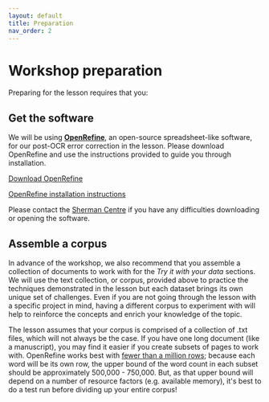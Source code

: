 ```yaml
---
layout: default
title: Preparation
nav_order: 2
---
```


<!-- Edit the content below for the workshop in question. Once you're ready to publish, remove the comment characters e.g. "<!--" at the start and end -->

# Workshop preparation 

Preparing for the lesson requires that you:

<!--
## Get the data

The collection of documents we are working with in the lesson were scanned from paper copies and then processed through optical character recognition (OCR) to transform the image into text data. If you would like to read more about how OCR works, read …. 

OCR output is rarely free of errors. The OCR engine may misinterpret characters, even with scanned documents.  The error rate increases when working with handwritten documents that are hand-written, have low contrast between foreground text or are in languages with less robust OCR support (read more at [behind the interface]). 

-->

## Get the software
We will be using [**OpenRefine**](https://www.openrefine.org/), an open-source spreadsheet-like software, for our post-OCR error correction in the lesson. Please download OpenRefine and use the instructions provided to guide you through installation.

[Download OpenRefine](https://openrefine.org/download.html)

[OpenRefine installation instructions](https://docs.openrefine.org/manual/installing)

Please contact the [Sherman Centre](mailto:scds@mcmaster.ca) if you have any difficulties downloading or opening the software.

## Assemble a corpus

In advance of the workshop, we also recommend that you assemble a collection of documents to work with for the *Try it with your data* sections. We will use the text collection, or corpus, provided above to practice the techniques demonstrated in the lesson but each dataset brings its own unique set of challenges. Even if you are not going through the lesson with a specific project in mind, having a different corpus to experiment with will help to reinforce the concepts and enrich your knowledge of the topic.

<!--
Before applying optical character recognition (OCR), you may wish to optimize the quality of your image as will result . Preventing errors earlier in the workflow will save considerable labour later in the .
The lesson uses text files (.txt file extension)
-->

The lesson assumes that your corpus is comprised of a collection of .txt files, which will not always be the case. If you have one long document (like a manuscript), you may find it easier if you create subsets of pages to work with. OpenRefine works best with [fewer than a million rows](https://groups.google.com/g/openrefine/c/-loChQe4CNg/m/eroRAq9_BwAJ); because each word will be its own row, the upper bound of the word count in each subset should be approximately 500,000 - 750,000. But, as that upper bound will depend on a number of resource factors (e.g. available memory), it's best to do a test run before dividing up your entire corpus!


